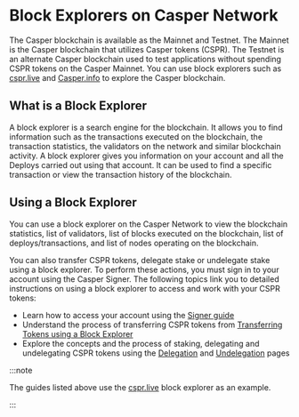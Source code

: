 # Block Explorers on Casper Network

The Casper blockchain is available as the Mainnet and Testnet. The Mainnet is the Casper blockchain that utilizes Casper tokens (CSPR). The Testnet is an alternate Casper blockchain used to test applications without spending CSPR tokens on the Casper Mainnet. You can use block explorers such as [cspr.live](https://cspr.live/) and [Casper.info](https://casper-trench.vercel.app/) to explore the Casper blockchain.

## What is a Block Explorer

A block explorer is a search engine for the blockchain. It allows you to find information such as the transactions executed on the blockchain, the transaction statistics, the validators on the network and similar blockchain activity. A block explorer gives you information on your account and all the Deploys carried out using that account. It can be used to find a specific transaction or view the transaction history of the blockchain. 

##  Using a Block Explorer

You can use a block explorer on the Casper Network to view the blockchain statistics, list of validators, list of blocks executed on the blockchain, list of deploys/transactions, and list of nodes operating on the blockchain.

You can also transfer CSPR tokens, delegate stake or undelegate stake using a block explorer. To perform these actions, you must sign in to your account using the Casper Signer. The following topics link you to detailed instructions on using a block explorer to access and work with your CSPR tokens:

- Learn how to access your account using the [Signer guide](https://docs.cspr.community/docs/user-guides/SignerGuide.html)
- Understand the process of transferring CSPR tokens from [Transferring Tokens using a Block Explorer](token-transfer.md)
- Explore the concepts and the process of staking, delegating and undelegating CSPR tokens using the [Delegation](delegate-ui.md) and [Undelegation](undelegate-ui.md) pages

:::note

The guides listed above use the [cspr.live](https://cspr.live/) block explorer as an example.

:::

